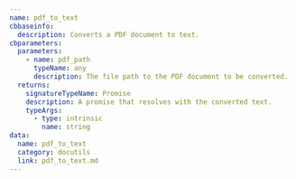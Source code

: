 ```yaml
---
name: pdf_to_text
cbbaseinfo:
  description: Converts a PDF document to text.
cbparameters:
  parameters:
    - name: pdf_path
      typeName: any
      description: The file path to the PDF document to be converted.
  returns:
    signatureTypeName: Promise
    description: A promise that resolves with the converted text.
    typeArgs:
      - type: intrinsic
        name: string
data:
  name: pdf_to_text
  category: docutils
  link: pdf_to_text.md
---
```

<CBBaseInfo/> 
 <CBParameters/>